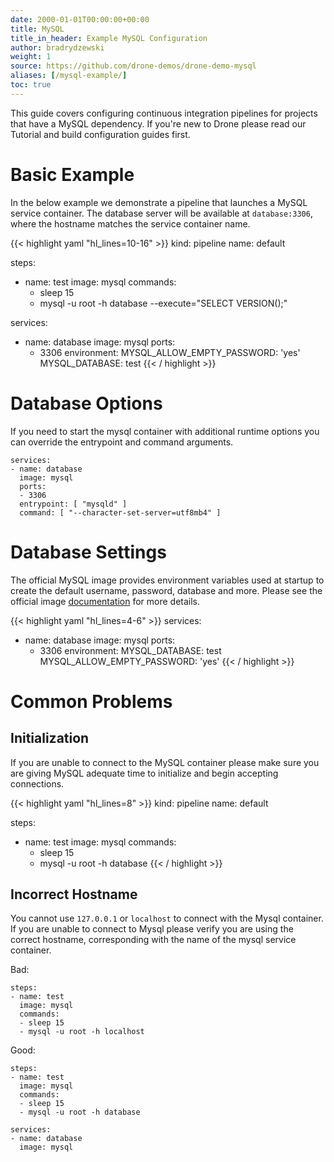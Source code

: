 ```yaml
---
date: 2000-01-01T00:00:00+00:00
title: MySQL
title_in_header: Example MySQL Configuration
author: bradrydzewski
weight: 1
source: https://github.com/drone-demos/drone-demo-mysql
aliases: [/mysql-example/]
toc: true
---
```


This guide covers configuring continuous integration pipelines for projects that have a MySQL dependency. If you're new to Drone please read our Tutorial and build configuration guides first.

# Basic Example

In the below example we demonstrate a pipeline that launches a MySQL service container. The database server will be available at `database:3306`, where the hostname matches the service container name.

{{< highlight yaml "hl_lines=10-16" >}}
kind: pipeline
name: default

steps:
- name: test
  image: mysql
  commands:
  - sleep 15
  - mysql -u root -h database --execute="SELECT VERSION();"

services:
- name: database
  image: mysql
  ports:
  - 3306
  environment:
    MYSQL_ALLOW_EMPTY_PASSWORD: 'yes'
    MYSQL_DATABASE: test
{{< / highlight >}}

# Database Options

If you need to start the mysql container with additional runtime options you can override the entrypoint and command arguments.

```
services:
- name: database
  image: mysql
  ports:
  - 3306
  entrypoint: [ "mysqld" ]
  command: [ "--character-set-server=utf8mb4" ]
```

# Database Settings

The official MySQL image provides environment variables used at startup
to create the default username, password, database and more. Please see the
official image [documentation](https://hub.docker.com/_/mysql/) for more details.

{{< highlight yaml "hl_lines=4-6" >}}
services:
- name: database
  image: mysql
  ports:
  - 3306
  environment:
    MYSQL_DATABASE: test
    MYSQL_ALLOW_EMPTY_PASSWORD: 'yes'
{{< / highlight >}}

# Common Problems

## Initialization

If you are unable to connect to the MySQL container please make sure you
are giving MySQL adequate time to initialize and begin accepting
connections.

{{< highlight yaml "hl_lines=8" >}}
kind: pipeline
name: default

steps:
- name: test
  image: mysql
  commands:
  - sleep 15
  - mysql -u root -h database
{{< / highlight >}}

## Incorrect Hostname

You cannot use `127.0.0.1` or `localhost` to connect with the Mysql container. If you are unable to connect to Mysql please verify you are using the correct hostname, corresponding with the name of the mysql service container. 

Bad:

```
steps:
- name: test
  image: mysql
  commands:
  - sleep 15
  - mysql -u root -h localhost
```

Good:

```
steps:
- name: test
  image: mysql
  commands:
  - sleep 15
  - mysql -u root -h database

services:
- name: database
  image: mysql
```

